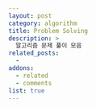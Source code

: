 ```yaml
---
layout: post
category: algorithm
title: Problem Solving
description: >
  알고리즘 문제 풀이 모음
related_posts:
  - 
addons:
  - related
  - comments
list: true
---
```

<!-- blank -->
